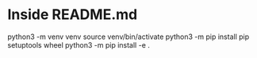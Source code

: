 # Inside README.md
python3 -m venv venv
source venv/bin/activate
python3 -m pip install pip setuptools wheel
python3 -m pip install -e .